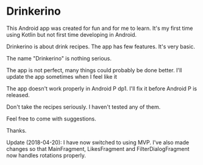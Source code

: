 # Drinkerino

This Android app was created for fun and for me to learn. It's my first time using Kotlin but not first time developing in Android.

Drinkerino is about drink recipes. The app has few features. It's very basic.

The name "Drinkerino" is nothing serious.

The app is not perfect, many things could probably be done better. I'll update the app sometimes when I feel like it

The app doesn't work properly in Android P dp1. I'll fix it before Android P is released.

Don't take the recipes seriously. I haven't tested any of them.

Feel free to come with suggestions.

Thanks.

Update (2018-04-20): 
I have now switched to using MVP. I've also made changes so that MainFragment, LikesFragment and FilterDialogFragment now handles rotations properly.

